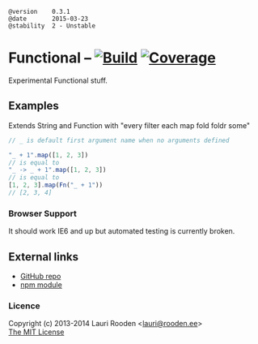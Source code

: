 [GitHub repo]: https://github.com/litejs/functional-lite
[npm module]: https://npmjs.org/package/functional-lite

[Build]:    https://img.shields.io/travis/litejs/functional-lite.png
[Coverage]: https://img.shields.io/coveralls/litejs/functional-lite.png
[Gittip]:   https://img.shields.io/gittip/lauriro.png

[1]: https://travis-ci.org/litejs/functional-lite
[2]: https://coveralls.io/r/litejs/functional-lite



    @version    0.3.1
    @date       2015-03-23
    @stability  2 - Unstable



Functional &ndash; [![Build][]][1] [![Coverage][]][2]
==========

Experimental Functional stuff.



Examples
--------

Extends String and Function with "every filter each map fold foldr some"

```javascript
// _ is default first argument name when no arguments defined

"_ + 1".map([1, 2, 3])
// is equal to
"_ -> _ + 1".map([1, 2, 3])
// is equal to
[1, 2, 3].map(Fn("_ + 1"))
// [2, 3, 4]
```

### Browser Support

It should work IE6 and up but automated testing is currently broken.


External links
--------------

-   [GitHub repo][]
-   [npm module][]


### Licence

Copyright (c) 2013-2014 Lauri Rooden &lt;lauri@rooden.ee&gt;  
[The MIT License](http://lauri.rooden.ee/mit-license.txt)


